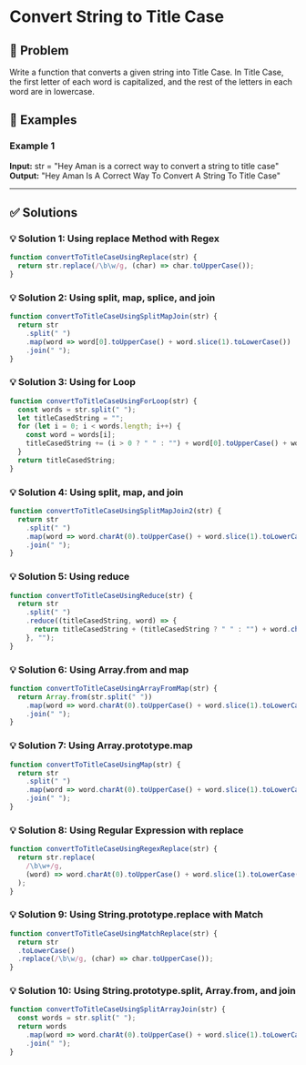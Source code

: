 # Convert String to Title Case

## 📝 Problem

Write a function that converts a given string into Title Case. In Title Case, the first letter of each word is capitalized, and the rest of the letters in each word are in lowercase.


## 📌 Examples

### Example 1

**Input:** str = "Hey Aman is a correct way to convert a string to title case"  
**Output:** "Hey Aman Is A Correct Way To Convert A String To Title Case"

---

## ✅ Solutions

### 💡 Solution 1: Using replace Method with Regex

```javascript
function convertToTitleCaseUsingReplace(str) {
  return str.replace(/\b\w/g, (char) => char.toUpperCase());
}
```

### 💡 Solution 2: Using split, map, splice, and join

```javascript
function convertToTitleCaseUsingSplitMapJoin(str) {
  return str
    .split(" ")
    .map(word => word[0].toUpperCase() + word.slice(1).toLowerCase())
    .join(" ");
}
```

### 💡 Solution 3: Using for Loop

```javascript
function convertToTitleCaseUsingForLoop(str) {
  const words = str.split(" ");
  let titleCasedString = "";
  for (let i = 0; i < words.length; i++) {
    const word = words[i];
    titleCasedString += (i > 0 ? " " : "") + word[0].toUpperCase() + word.slice(1).toLowerCase();
  }
  return titleCasedString;
}
```

### 💡 Solution 4: Using split, map, and join

```javascript
function convertToTitleCaseUsingSplitMapJoin2(str) {
  return str
    .split(" ")
    .map(word => word.charAt(0).toUpperCase() + word.slice(1).toLowerCase())
    .join(" ");
}
```

### 💡 Solution 5: Using reduce

```javascript
function convertToTitleCaseUsingReduce(str) {
  return str
    .split(" ")
    .reduce((titleCasedString, word) => {
      return titleCasedString + (titleCasedString ? " " : "") + word.charAt(0).toUpperCase() + word.slice(1).toLowerCase();
    }, "");
}
```

### 💡 Solution 6: Using Array.from and map

```javascript
function convertToTitleCaseUsingArrayFromMap(str) {
  return Array.from(str.split(" "))
    .map(word => word.charAt(0).toUpperCase() + word.slice(1).toLowerCase())
    .join(" ");
}
```

### 💡 Solution 7: Using Array.prototype.map

```javascript
function convertToTitleCaseUsingMap(str) {
  return str
    .split(" ")
    .map(word => word.charAt(0).toUpperCase() + word.slice(1).toLowerCase())
    .join(" ");
}
```

### 💡 Solution 8: Using Regular Expression with replace

```javascript
function convertToTitleCaseUsingRegexReplace(str) {
  return str.replace(
    /\b\w+/g,
    (word) => word.charAt(0).toUpperCase() + word.slice(1).toLowerCase()
  );
}
```

### 💡 Solution 9: Using String.prototype.replace with Match

```javascript
function convertToTitleCaseUsingMatchReplace(str) {
  return str
  .toLowerCase()
  .replace(/\b\w/g, (char) => char.toUpperCase());
}
```

### 💡 Solution 10: Using String.prototype.split, Array.from, and join

```javascript
function convertToTitleCaseUsingSplitArrayJoin(str) {
  const words = str.split(" ");
  return words
    .map(word => word.charAt(0).toUpperCase() + word.slice(1).toLowerCase())
    .join(" ");
}
```